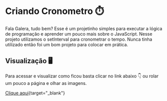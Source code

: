 # Criando Cronometro ⏱️
  Fala Galera, tudo bem? Esse é um projetinho simples para executar a lógica de programação e aprender um pouco mais sobre o JavaScript. Nesse projeto utilizamos o setInterval para cronometrar o tempo. Nunca tinha utilizado então foi um bom projeto para colocar em prática.

## Visualização 🖥️
Para acessar e visualizar como ficou basta clicar no link abaixo 👇 ou rolar um pouco a página e olhar as imagens. 

[Clique aqui](https://eu-jompa.github.io/Cronometro/){target="_blank"}